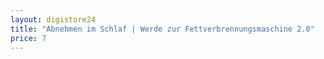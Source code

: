 ```yaml
---
layout: digistore24
title: "Abnehmen im Schlaf | Werde zur Fettverbrennungsmaschine 2.0"
price: 7
---
```

